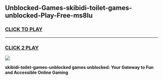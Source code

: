 
## Unblocked-Games-skibidi-toilet-games-unblocked-Play-Free-ms8lu
<h3>
<a href="https://premium76.site?title=skibidi-toilet-games-unblocked&ref=20A">CLICK TO PLAY</a></h3>
<hr>

<h3>
<a href="https://premium76.site?title=skibidi-toilet-games-unblocked&ref=20A">CLICK 2 PLAY</a>
  
</h3>

<a href="https://premium76.site?title=skibidi-toilet-games-unblocked&ref=20A"><img src="https://clearcache.store/games.png"></a>


**skibidi-toilet-games-unblocked games unblocked: Your Gateway to Fun and Accessible Online Gaming**
